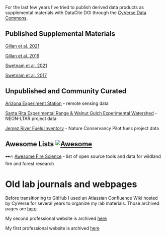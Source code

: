For the last few years I've tried to publish derived data products as supplemental materials with DataCite DOI through the [CyVerse Data Commons](https://datacommons.cyverse.org).

## Published Supplemental Materials

[Gillan et al. 2021](https://datacommons.cyverse.org/browse/iplant/home/shared/commons_repo/curated/Gillan_Ecosphere_2021)

[Gillan et al. 2019](https://datacommons.cyverse.org/browse/iplant/home/shared/commons_repo/curated/Gillan_et_al_RAMA_2019)

[Swetnam et al. 2021](https://data.cyverse.org/dav-anon/iplant/home/tswetnam/emsi)

[Swetnam et al. 2017](https://esajournals.onlinelibrary.wiley.com/action/downloadSupplement?doi=10.1002%2Fecs2.1797&file=ecs21797-sup-0003-AppendixS3.pdf)

## Unpublished and Community Curated

[Arizona Experiment Station](https://datacommons.cyverse.org/browse/iplant/home/shared/aes) - remote sensing data  

[Santa Rita Experimental Range & Walnut Gulch Experimental Watershed](https://datacommons.cyverse.org/browse/iplant/home/shared/srer-wgew) - NEON-LTAR project data

[Jemez River Fuels Inventory](https://promethean-gift.github.io/resources) - Nature Conservancy Pilot fuels project data

## Awesome Lists [![Awesome](https://cdn.rawgit.com/sindresorhus/awesome/d7305f38d29fed78fa85652e3a63e154dd8e8829/media/badge.svg)](https://github.com/sindresorhus/awesome)

🕶️🔥 [Awesome Fire Science](https://github.com/tyson-swetnam/awesome-fire-science) - list of open source tools and data for wildland fire and forest research

# Old lab journals and webpages

Before transitioning to GitHub I used an Atlassian Confluence Wiki hosted by CyVerse for several years to organize my lab materials. Those archived pages are [here](https://cyverse.atlassian.net/wiki/spaces/~tyson_swetnam/overview)

My second professional website is archived [here](https://tyson-swetnam.github.io/old_website)

My first professional website is archived [here](https://sites.google.com/a/email.arizona.edu/tyson-swetnam/)
